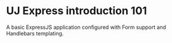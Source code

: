 # UJ Express introduction 101

A basic ExpressJS application configured with Form support and Handlebars templating.

